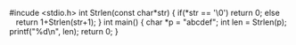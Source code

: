#incude <stdio.h>
int Strlen(const char*str)
{
 if(*str == '\0')
 return 0;
 else
        return 1+Strlen(str+1);
}
int main()
{
 char *p = "abcdef";
 int len = Strlen(p);
 printf("%d\n", len);
 return 0;
}
